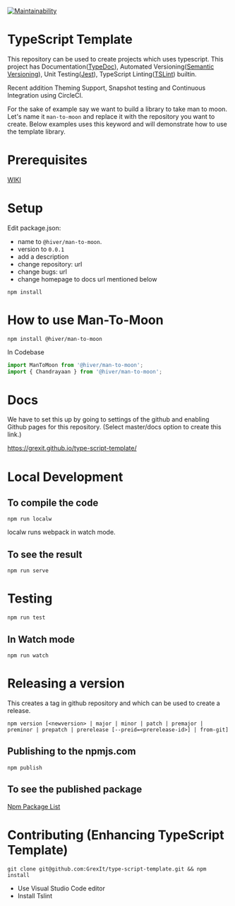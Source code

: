 [![Maintainability](https://api.codeclimate.com/v1/badges/6247ecd41b6af761b09d/maintainability)](https://codeclimate.com/github/GrexIt/react-ts-template/maintainability)

# TypeScript Template

This repository can be used to create projects which uses typescript. This project has Documentation([TypeDoc](https://typedoc.org)), Automated Versioning([Semantic Versioning](https://semver.org/)), Unit Testing([Jest](https://jestjs.io)), TypeScript Linting([TSLint](https://palantir.github.io/tslint/)) builtin.

Recent addition Theming Support, Snapshot testing and Continuous Integration using CircleCI.

For the sake of example say we want to build a library to take man to moon. Let's name it `man-to-moon` and replace it with the repository you want to create. Below examples uses this keyword and will demonstrate how to use the template library.

# Prerequisites

[WIKI](https://github.com/GrexIt/type-script-template/blob/master/wiki/stuff_to_read.md)

# Setup

Edit package.json:

- name to `@hiver/man-to-moon`.
- version to `0.0.1`
- add a description
- change repository: url
- change bugs: url
- change homepage to docs url mentioned below

```shell
npm install
```

# How to use Man-To-Moon

```shell
npm install @hiver/man-to-moon
```

In Codebase

```ts
import ManToMoon from '@hiver/man-to-moon';
import { Chandrayaan } from '@hiver/man-to-moon';
```

# Docs

We have to set this up by going to settings of the github and enabling Github pages for this repository. (Select master/docs option to create this link.)

https://grexit.github.io/type-script-template/

# Local Development

## To compile the code

```shell
npm run localw
```

localw runs webpack in watch mode.

## To see the result

```shell
npm run serve
```

# Testing

```shell
npm run test
```

## In Watch mode

```shell
npm run watch
```

# Releasing a version

This creates a tag in github repository and which can be used to create a release.

```shell
npm version [<newversion> | major | minor | patch | premajor | preminor | prepatch | prerelease [--preid=<prerelease-id>] | from-git]
```

## Publishing to the npmjs.com

```shell
npm publish
```

## To see the published package

[Npm Package List](https://www.npmjs.com/settings/hiver/packages)

# Contributing (Enhancing TypeScript Template)

```shell
git clone git@github.com:GrexIt/type-script-template.git && npm install
```

- Use Visual Studio Code editor
- Install Tslint
